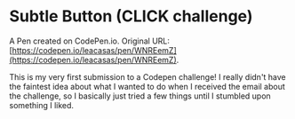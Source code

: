 # Subtle Button (CLICK challenge)

A Pen created on CodePen.io. Original URL: [https://codepen.io/leacasas/pen/WNREemZ](https://codepen.io/leacasas/pen/WNREemZ).

This is my very first submission to a Codepen challenge! I really didn't have the faintest idea about what I wanted to do when I received the email about the challenge, so I basically just tried a few things until I stumbled upon something I liked.